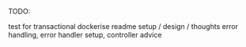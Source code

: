 TODO:

test for transactional 
dockerise
readme setup / design / thoughts 
    error handling, error handler setup, controller advice

